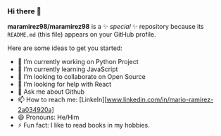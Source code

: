 ### Hi there 👋

**maramirez98/maramirez98** is a ✨ _special_ ✨ repository because its `README.md` (this file) appears on your GitHub profile.

Here are some ideas to get you started:

- 🔭 I’m currently working on Python Project
- 🌱 I’m currently learning JavaScript
- 👯 I’m looking to collaborate on Open Source
- 🤔 I’m looking for help with React
- 💬 Ask me about Github
- 📫 How to reach me: [LinkeIn][www.linkedin.com/in/mario-ramírez-2a034920a]
- 😄 Pronouns: He/Him
- ⚡ Fun fact: I like to read books in my hobbies.
